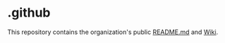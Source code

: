 # .github

This repository contains the organization's public [README.md](https://github.com/RastonLab/.github/tree/main/profile) and [Wiki](https://github.com/RastonLab/.github/wiki).

